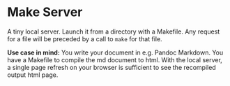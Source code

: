Make Server
==================================

A tiny local server. Launch it from a directory with a Makefile. Any request for a file will be preceded by a call to `make` for that file.

**Use case in mind:** You write your document in e.g. Pandoc Markdown. You have a Makefile to compile the md document to html. With the local server, a single page refresh on your browser is sufficient to see the recompiled output html page.